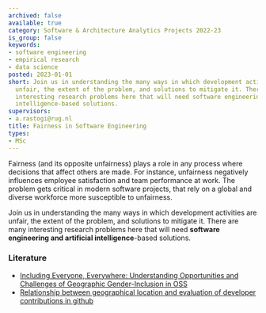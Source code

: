 ```yaml
---
archived: false
available: true
category: Software & Architecture Analytics Projects 2022-23
is_group: false
keywords:
- software engineering
- empirical research
- data science
posted: 2023-01-01
short: Join us in understanding the many ways in which development activities are
  unfair, the extent of the problem, and solutions to mitigate it. There are many
  interesting research problems here that will need software engineering and artificial
  intelligence-based solutions.
supervisors:
- a.rastogi@rug.nl
title: Fairness in Software Engineering
types:
- MSc
---
```


Fairness (and its opposite unfairness) plays a role in any process where decisions that affect others are made. For instance, unfairness negatively influences employee satisfaction and team performance at work. The problem gets critical in modern software projects, that rely on a global and diverse workforce more susceptible to unfairness.

Join us in understanding the many ways in which development activities are unfair, the extent of the problem, and solutions to mitigate it. There are many interesting research problems here that will need **software engineering and artificial intelligence**-based solutions.

### Literature

- [Including Everyone, Everywhere: Understanding Opportunities and Challenges of Geographic Gender-Inclusion in OSS](https://arxiv.org/abs/2010.00822)
- [Relationship between geographical location and evaluation of developer contributions in github](https://dl.acm.org/doi/10.1145/3239235.3240504)